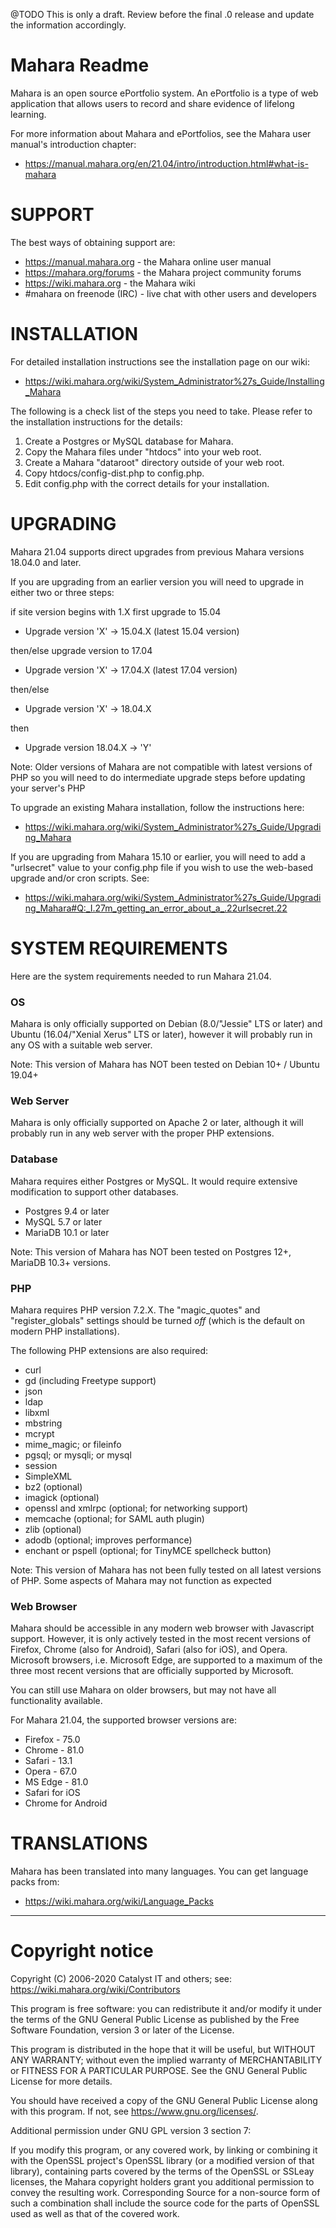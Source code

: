 @TODO This is only a draft. Review before the final .0 release and update the information accordingly.

# Mahara Readme

Mahara is an open source ePortfolio system. An ePortfolio is a type of
web application that allows users to record and share evidence of lifelong learning.

For more information about Mahara and ePortfolios, see the Mahara user manual's
introduction chapter:

 * https://manual.mahara.org/en/21.04/intro/introduction.html#what-is-mahara

# SUPPORT

The best ways of obtaining support are:

 * https://manual.mahara.org - the Mahara online user manual
 * https://mahara.org/forums - the Mahara project community forums
 * https://wiki.mahara.org - the Mahara wiki
 * #mahara on freenode (IRC) - live chat with other users and developers

# INSTALLATION

For detailed installation instructions see the installation page on our wiki:

 * https://wiki.mahara.org/wiki/System_Administrator%27s_Guide/Installing_Mahara

The following is a check list of the steps you need to take. Please refer to the installation instructions for the details:

 1. Create a Postgres or MySQL database for Mahara.
 2. Copy the Mahara files under "htdocs" into your web root.
 3. Create a Mahara "dataroot" directory outside of your web root.
 4. Copy htdocs/config-dist.php to config.php.
 5. Edit config.php with the correct details for your installation.

# UPGRADING

Mahara 21.04 supports direct upgrades from previous Mahara versions 18.04.0 and later.

If you are upgrading from an earlier version you will need to upgrade
in either two or three steps:

if site version begins with 1.X first upgrade to 15.04

 * Upgrade version 'X' -> 15.04.X (latest 15.04 version)

then/else upgrade version to 17.04

 * Upgrade version 'X' -> 17.04.X (latest 17.04 version)

then/else

 * Upgrade version 'X' -> 18.04.X

then

 * Upgrade version 18.04.X -> 'Y'

Note: Older versions of Mahara are not compatible with latest versions
of PHP so you will need to do intermediate upgrade steps before
updating your server's PHP

To upgrade an existing Mahara installation, follow the instructions here:

 * https://wiki.mahara.org/wiki/System_Administrator%27s_Guide/Upgrading_Mahara

If you are upgrading from Mahara 15.10 or earlier, you will need to add a "urlsecret"
value to your config.php file if you wish to use the web-based upgrade and/or cron
scripts. See:

 * https://wiki.mahara.org/wiki/System_Administrator%27s_Guide/Upgrading_Mahara#Q:_I.27m_getting_an_error_about_a_.22urlsecret.22

# SYSTEM REQUIREMENTS

Here are the system requirements needed to run Mahara 21.04.

### OS

Mahara is only officially supported on Debian (8.0/"Jessie" LTS or later) and
Ubuntu (16.04/"Xenial Xerus" LTS or later), however it will probably run in any
OS with a suitable web server.

Note: This version of Mahara has NOT been tested on Debian 10+ / Ubuntu 19.04+

### Web Server

Mahara is only officially supported on Apache 2 or later, although it will
probably run in any web server with the proper PHP extensions.

### Database

Mahara requires either Postgres or MySQL. It would require extensive
modification to support other databases.
 * Postgres 9.4 or later
 * MySQL 5.7 or later
 * MariaDB 10.1 or later

Note: This version of Mahara has NOT been tested on Postgres 12+,
MariaDB 10.3+ versions.

### PHP

Mahara requires PHP version 7.2.X. The "magic_quotes" and "register_globals"
settings should be turned *off* (which is the default on modern PHP installations).

The following PHP extensions are also required:
 * curl
 * gd (including Freetype support)
 * json
 * ldap
 * libxml
 * mbstring
 * mcrypt
 * mime_magic; or fileinfo
 * pgsql; or mysqli; or mysql
 * session
 * SimpleXML
 * bz2 (optional)
 * imagick (optional)
 * openssl and xmlrpc (optional; for networking support)
 * memcache (optional; for SAML auth plugin)
 * zlib (optional)
 * adodb (optional; improves performance)
 * enchant or pspell (optional; for TinyMCE spellcheck button)

Note: This version of Mahara has not been fully tested on all latest versions of PHP.
Some aspects of Mahara may not function as expected

### Web Browser

Mahara should be accessible in any modern web browser with Javascript support.
However, it is only actively tested in the most recent versions of Firefox,
Chrome (also for Android), Safari (also for iOS), and Opera. Microsoft browsers,
i.e. Microsoft Edge, are supported to a maximum of the
three most recent versions that are officially supported by Microsoft.

You can still use Mahara on older browsers, but may not have all functionality
available.

For Mahara 21.04, the supported browser versions are:
 * Firefox - 75.0
 * Chrome - 81.0
 * Safari - 13.1
 * Opera - 67.0
 * MS Edge - 81.0
 * Safari for iOS
 * Chrome for Android

# TRANSLATIONS

Mahara has been translated into many languages. You can get language packs from:

* https://wiki.mahara.org/wiki/Language_Packs


------------------
# Copyright notice

Copyright (C) 2006-2020 Catalyst IT and others; see:
https://wiki.mahara.org/wiki/Contributors

This program is free software: you can redistribute it and/or modify
it under the terms of the GNU General Public License as published by
the Free Software Foundation, version 3 or later of the License.

This program is distributed in the hope that it will be useful,
but WITHOUT ANY WARRANTY; without even the implied warranty of
MERCHANTABILITY or FITNESS FOR A PARTICULAR PURPOSE.  See the
GNU General Public License for more details.

You should have received a copy of the GNU General Public License
along with this program.  If not, see <https://www.gnu.org/licenses/>.

Additional permission under GNU GPL version 3 section 7:

If you modify this program, or any covered work, by linking or
combining it with the OpenSSL project's OpenSSL library (or a
modified version of that library), containing parts covered by the
terms of the OpenSSL or SSLeay licenses, the Mahara copyright holders
grant you additional permission to convey the resulting work.
Corresponding Source for a non-source form of such a combination
shall include the source code for the parts of OpenSSL used as well
as that of the covered work.
